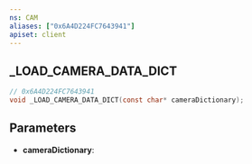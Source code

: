```yaml
---
ns: CAM
aliases: ["0x6A4D224FC7643941"]
apiset: client
---
```

## _LOAD_CAMERA_DATA_DICT

```c
// 0x6A4D224FC7643941
void _LOAD_CAMERA_DATA_DICT(const char* cameraDictionary);
```


## Parameters
* **cameraDictionary**: